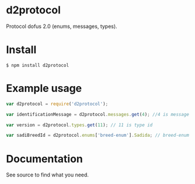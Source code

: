 # d2protocol

Protocol dofus 2.0 (enums, messages, types).

# Install

```
$ npm install d2protocol
```

# Example usage

``` js
var d2protocol = require('d2protocol');

var identificationMessage = d2protocol.messages.get(4); //4 is message id

var version = d2protocol.types.get(11); // 11 is type id

var sadiBreedId = d2protocol.enums['breed-enum'].Sadida; // breed-enum is name of file without .js
```

# Documentation

See source to find what you need.
